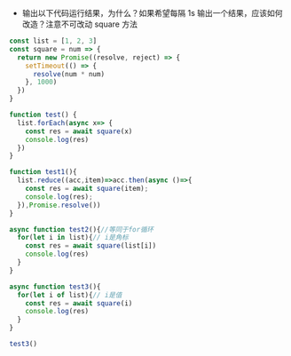 
* 输出以下代码运行结果，为什么？如果希望每隔 1s 输出一个结果，应该如何改造？注意不可改动 square 方法 

```javascript
const list = [1, 2, 3]
const square = num => {
  return new Promise((resolve, reject) => {
    setTimeout(() => {
      resolve(num * num)
    }, 1000)
  })
}
```
```javascript
function test() {
  list.forEach(async x=> {
    const res = await square(x)
    console.log(res)
  })
}
```
```javascript
function test1(){
  list.reduce((acc,item)=>acc.then(async ()=>{ 
    const res = await square(item);
    console.log(res);
  }),Promise.resolve())
}
```
```javascript
async function test2(){//等同于for循环
  for(let i in list){// i是角标
    const res = await square(list[i])
    console.log(res)
  }
}
```
```javascript
async function test3(){
  for(let i of list){// i是值
    const res = await square(i)
    console.log(res)
  }
}
```
```javascript
test3()
```